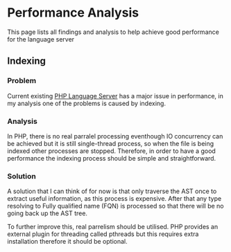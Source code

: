 # Performance Analysis
This page lists all findings and analysis to help achieve good performance for the language server
## Indexing
### Problem
Current existing [PHP Language Server](https://github.com/felixfbecker/php-language-server) has a major issue in performance, in my analysis one of the problems is caused by indexing.

### Analysis
In PHP, there is no real parralel processing eventhough IO concurrency can be achieved but it is still single-thread process, so when the file is being indexed other processes are stopped. Therefore, in order to have a good performance the indexing process should be simple and straightforward.

### Solution
A solution that I can think of for now is that only traverse the AST once to extract useful information, as this process is expensive. After that any type resolving to Fully qualified name (FQN) is processed so that there will be no going back up the AST tree.

To further improve this, real parrelism should be utilised. PHP provides an external plugin for threading called pthreads but this requires extra installation therefore it should be optional.
